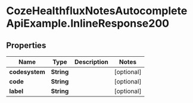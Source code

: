 # CozeHealthfluxNotesAutocompleteApiExample.InlineResponse200

## Properties
Name | Type | Description | Notes
------------ | ------------- | ------------- | -------------
**codesystem** | **String** |  | [optional] 
**code** | **String** |  | [optional] 
**label** | **String** |  | [optional] 


